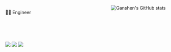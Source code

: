 
<img align="right"  src="https://github-readme-stats.vercel.app/api?username=cgs041328&show_icons=true&theme=radical" alt="Ganshen's GitHub stats" />


👨‍💻‍ Engineer
<br/>
<br/>
<br/>
<br/>
<br/>
<br/>
[![](https://img.shields.io/badge/C%23-239120?style=for-the-badge&logo=c-sharp&logoColor=white)](#)
[![](https://img.shields.io/badge/Rust-black?style=for-the-badge&logo=rust&logoColor=#E57324)](#)
[![](https://img.shields.io/badge/Haskell-5D4F85?style=for-the-badge&logo=haskell&logoColor=white)](#)

<!--
**cgs041328/cgs041328** is a ✨ _special_ ✨ repository because its `README.md` (this file) appears on your GitHub profile.

Here are some ideas to get you started:

- 🔭 I’m currently working on ...
- 🌱 I’m currently learning ...
- 👯 I’m looking to collaborate on ...
- 🤔 I’m looking for help with ...
- 💬 Ask me about ...
- 📫 How to reach me: ...
- 😄 Pronouns: ...
- ⚡ Fun fact: ...
-->


